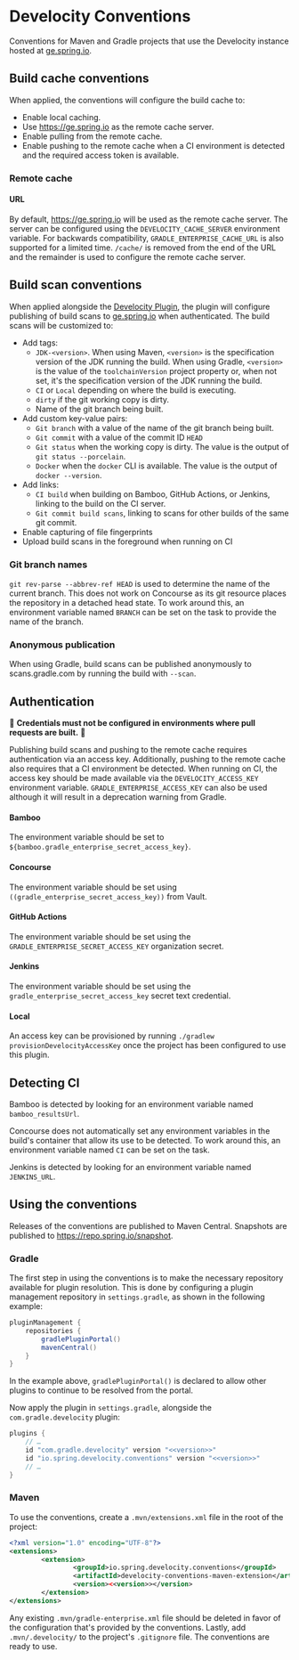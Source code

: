 # Develocity Conventions

Conventions for Maven and Gradle projects that use the Develocity instance hosted at [ge.spring.io](https://ge.spring.io).

## Build cache conventions

When applied, the conventions will configure the build cache to:

- Enable local caching.
- Use https://ge.spring.io as the remote cache server.
- Enable pulling from the remote cache.
- Enable pushing to the remote cache when a CI environment is detected and the required access token is available.

### Remote cache

#### URL

By default, https://ge.spring.io will be used as the remote cache server.
The server can be configured using the `DEVELOCITY_CACHE_SERVER` environment variable.
For backwards compatibility, `GRADLE_ENTERPRISE_CACHE_URL` is also supported for a limited time.
`/cache/` is removed from the end of the URL and the remainder is used to configure the remote cache server.

## Build scan conventions

When applied alongside the [Develocity Plugin](https://plugins.gradle.org/plugin/com.gradle.develocity), the plugin will configure publishing of build scans to [ge.spring.io](https://ge.spring.io) when authenticated.
The build scans will be customized to:

- Add tags:
    - `JDK-<version>`.
      When using Maven, `<version>` is the specification version of the JDK running the build.
      When using Gradle, `<version>` is the value of the `toolchainVersion` project property or, when not set, it's the specification version of the JDK running the build.
    - `CI` or `Local` depending on where the build is executing.
    - `dirty` if the git working copy is dirty.
    - Name of the git branch being built.
- Add custom key-value pairs:
    - `Git branch` with a value of the name of the git branch being built.
    - `Git commit` with a value of the commit ID `HEAD`
    - `Git status` when the working copy is dirty.
      The value is the output of `git status --porcelain`.
    - `Docker` when the `docker` CLI is available.
      The value is the output of `docker --version`.
 - Add links:
    - `CI build` when building on Bamboo, GitHub Actions, or Jenkins, linking to the build on the CI server.
    - `Git commit build scans`, linking to scans for other builds of the same git commit.
 - Enable capturing of file fingerprints
 - Upload build scans in the foreground when running on CI

### Git branch names

`git rev-parse --abbrev-ref HEAD` is used to determine the name of the current branch.
This does not work on Concourse as its git resource places the repository in a detached head state.
To work around this, an environment variable named `BRANCH` can be set on the task to provide the name of the branch.

### Anonymous publication

When using Gradle, build scans can be published anonymously to scans.gradle.com by running the build with `--scan`.

## Authentication

:rotating_light: **Credentials must not be configured in environments where pull requests are built.** :rotating_light:

Publishing build scans and pushing to the remote cache requires authentication via an access key.
Additionally, pushing to the remote cache also requires that a CI environment be detected.
When running on CI, the access key should be made available via the `DEVELOCITY_ACCESS_KEY` environment variable.
`GRADLE_ENTERPRISE_ACCESS_KEY` can also be used although it will result in a deprecation warning from Gradle.

#### Bamboo

The environment variable should be set to `${bamboo.gradle_enterprise_secret_access_key}`.

#### Concourse

The environment variable should be set using `((gradle_enterprise_secret_access_key))` from Vault.

#### GitHub Actions

The environment variable should be set using the `GRADLE_ENTERPRISE_SECRET_ACCESS_KEY` organization secret.

#### Jenkins

The environment variable should be set using the `gradle_enterprise_secret_access_key` secret text credential.

#### Local

An access key can be provisioned by running `./gradlew provisionDevelocityAccessKey` once the project has been configured to use this plugin.

## Detecting CI

Bamboo is detected by looking for an environment variable named `bamboo_resultsUrl`.

Concourse does not automatically set any environment variables in the build's container that allow its use to be detected.
To work around this, an environment variable named `CI` can be set on the task.

Jenkins is detected by looking for an environment variable named `JENKINS_URL`.

## Using the conventions

Releases of the conventions are published to Maven Central.
Snapshots are published to https://repo.spring.io/snapshot.

### Gradle

The first step in using the conventions is to make the necessary repository available for plugin resolution.
This is done by configuring a plugin management repository in `settings.gradle`, as shown in the following example:

```groovy
pluginManagement {
	repositories {
		gradlePluginPortal()
		mavenCentral()
	}
}
```

In the example above, `gradlePluginPortal()` is declared to allow other plugins to continue to be resolved from the portal.

Now apply the plugin in `settings.gradle`, alongside the `com.gradle.develocity` plugin:

```groovy
plugins {
	// …
	id "com.gradle.develocity" version "<<version>>"
	id "io.spring.develocity.conventions" version "<<version>>"
	// …
}
```

### Maven

To use the conventions, create a `.mvn/extensions.xml` file in the root of the project:

```xml
<?xml version="1.0" encoding="UTF-8"?>
<extensions>
        <extension>
                <groupId>io.spring.develocity.conventions</groupId>
                <artifactId>develocity-conventions-maven-extension</artifactId>
                <version><<version>></version>
        </extension>
</extensions>
```

Any existing `.mvn/gradle-enterprise.xml` file should be deleted in favor of the configuration that's provided by the conventions.
Lastly, add `.mvn/.develocity/` to the project's `.gitignore` file.
The conventions are ready to use.
